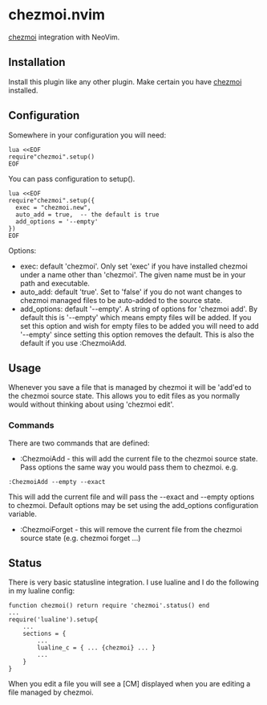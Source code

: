 # chezmoi.nvim

[chezmoi](https://github.com/twpayne/chezmoi) integration with NeoVim.

## Installation

Install this plugin like any other plugin. Make certain you have [chezmoi](https://github.com/twpayne/chezmoi) 
installed.

## Configuration

Somewhere in your configuration you will need:
```
lua <<EOF
require"chezmoi".setup()
EOF
```
You can pass configuration to setup().
```
lua <<EOF
require"chezmoi".setup({
  exec = "chezmoi.new",
  auto_add = true,  -- the default is true
  add_options = '--empty'
})
EOF
```
Options:
* exec: default 'chezmoi'. Only set 'exec' if you have installed chezmoi under a name other than 'chezmoi'. The given name must be in your path and executable.
* auto_add: default 'true'. Set to 'false' if you do not want changes to chezmoi managed files to be auto-added to the
  source state.
* add_options: default '--empty'. A string of options for 'chezmoi add'. By default this is '--empty' which means empty
  files will be added. If you set this option and wish for empty files to be added you will need to add '--empty' since
  setting this option removes the default. This is also the default if you use :ChezmoiAdd.

## Usage

Whenever you save a file that is managed by chezmoi it will be 'add'ed to the chezmoi
source state. This allows you to edit files as you normally would without thinking about 
using 'chezmoi edit'. 

### Commands

There are two commands that are defined:
* :ChezmoiAdd - this will add the current file to the chezmoi source state. Pass options the same way you would pass
  them to chezmoi. e.g.
```
:ChezmoiAdd --empty --exact
```
  This will add the current file and will pass the --exact and --empty options to chezmoi. Default options may be set
  using the add_options configuration variable.
* :ChezmoiForget - this will remove the current file from the chezmoi source state (e.g. chezmoi forget ...)

## Status

There is very basic statusline integration. I use lualine and I do the following in my lualine 
config:
```
function chezmoi() return require 'chezmoi'.status() end
...
require('lualine').setup{
    ...
    sections = {
        ...
        lualine_c = { ... {chezmoi} ... }
        ...
    }
}
```
When you edit a file you will see a [CM] displayed when you are editing a file managed by chezmoi.
